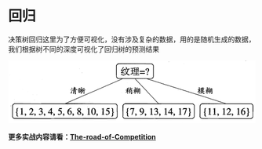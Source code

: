 # 回归

决策树回归这里为了方便可视化，没有涉及复杂的数据，用的是随机生成的数据，我们根据树不同的深度可视化了回归树的预测结果

![](../.gitbook/assets/image%20%2814%29.png)

**更多实战内容请看：**[**The-road-of-Competition**](https://github.com/Knowledge-Precipitation-Tribe/The-road-of-Competition)

